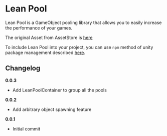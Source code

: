 # Lean Pool

Lean Pool is a GameObject pooling library that allows you to easily increase the performance of your games.

The original Asset from AssetStore is [here](https://www.assetstore.unity3d.com/en/#!/content/35666)

To include Lean Pool into your project, you can use `npm` method of unity package management described [here](https://github.com/minhhh/UBootstrap).

## Changelog

**0.0.3**

* Add LeanPoolContainer to group all the pools

**0.0.2**

* Add arbitrary object spawning feature

**0.0.1**

* Initial commit

<br/>

